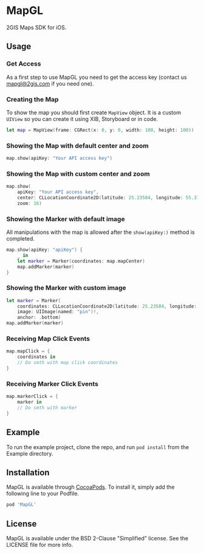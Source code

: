 # MapGL
2GIS Maps SDK for iOS.

## Usage

### Get Access
As a first step to use MapGL you need to get the access key (contact us mapgl@2gis.com if you need one).

### Creating the Map
To show the map you should first create `MapView` object. It is a custom `UIView` so you can create it using XIB, Storyboard or in code.
```swift
let map = MapView(frame: CGRect(x: 0, y: 0, width: 100, height: 100))
```

### Showing the Map with default center and zoom
```swift
map.show(apiKey: "Your API access key")
```

### Showing the Map with custom center and zoom
```swift
map.show(
    apiKey: "Your API access key",
    center: CLLocationCoordinate2D(latitude: 25.23584, longitude: 55.31878),
    zoom: 16)
```

### Showing the Marker with default image
All manipulations with the map is allowed after the `show(apiKey:)` method is completed.
```swift
map.show(apiKey: "apiKey") {
    _ in
    let marker = Marker(coordinates: map.mapCenter)
    map.addMarker(marker)
}
```

### Showing the Marker with custom image
```swift
let marker = Marker(
    coordinates: CLLocationCoordinate2D(latitude: 25.23584, longitude: 55.31878),
    image: UIImage(named: "pin")!,
    anchor: .bottom)
map.addMarker(marker)
```

### Receiving Map Click Events
```swift
map.mapClick = {
    coordinates in
    // Do smth with map click coordinates
}
```

### Receiving Marker Click Events
```swift
map.markerClick = {
    marker in
    // Do smth with marker
}
```

## Example
To run the example project, clone the repo, and run `pod install` from the Example directory.

## Installation
MapGL is available through [CocoaPods](https://cocoapods.org). To install
it, simply add the following line to your Podfile.

```ruby
pod 'MapGL'
```

## License
MapGL is available under the BSD 2-Clause "Simplified" license. See the LICENSE file for more info.